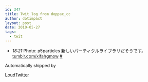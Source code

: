 ```yaml
---
id: 347
title: Twit log from doppac_cc
author: dotimpact
layout: post
date: 2010-05-27
tags:
  - twit
---
```

<ul class="loudtwitter">
  <li>
    <em>18:21</em> Photo: p5particles 新しいパーティクルライブラリだそうです。 <a href="http://tumblr.com/xifahgmow">tumblr.com/xifahgmow</a> <a href="http://twitter.com/doppac_cc/statuses/14752097746">#</a>
  </li>
</ul>Automatically shipped by 

[LoudTwitter][1]

 [1]: http://www.loudtwitter.com
